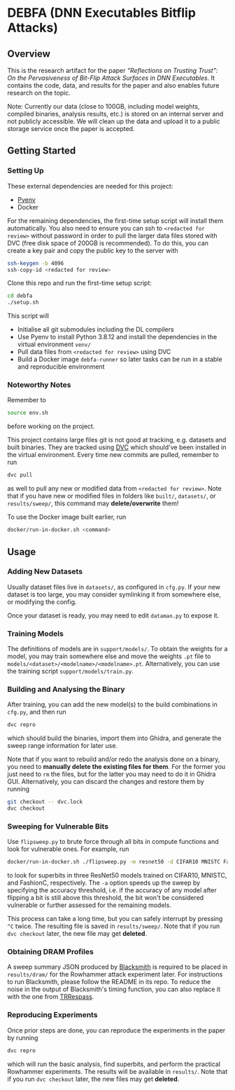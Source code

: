 # DEBFA (DNN Executables Bitflip Attacks)

## Overview

This is the research artifact for the paper *"Reflections on Trusting Trust":
On the Pervasiveness of Bit-Flip Attack Surfaces in DNN Executables*. It
contains the code, data, and results for the paper and also enables future
research on the topic.

Note: Currently our data (close to 100GB, including model weights, compiled
binaries, analysis results, etc.) is stored on an internal server and not
publicly accessible.
We will clean up the data and upload it to a public storage service once the
paper is accepted.

## Getting Started

### Setting Up

These external dependencies are needed for this project:

* [Pyenv](https://github.com/pyenv/pyenv#getting-pyenv)
* Docker

For the remaining dependencies, the first-time setup script will install them
automatically.
You also need to ensure you can ssh to `<redacted for review>` without password in order to
pull the larger data files stored with DVC (free disk space of 200GB is
recommended). To do this, you can create a key pair and copy the public key to
the server with

```sh
ssh-keygen -b 4096
ssh-copy-id <redacted for review>
```

Clone this repo and run the first-time setup script:

```sh
cd debfa
./setup.sh
```

This script will

* Initialise all git submodules including the DL compilers
* Use Pyenv to install Python 3.8.12 and install the dependencies in the
  virtual environment `venv/`
* Pull data files from `<redacted for review>` using DVC
* Build a Docker image `debfa-runner` so later tasks can be run in a stable
  and reproducible environment

### Noteworthy Notes

Remember to

```sh
source env.sh
```

before working on the project.

This project contains large files git is not good at tracking, e.g. datasets
and built binaries. They are tracked using [DVC](https://dvc.org/) which
should've been installed in the virtual environment. Every time new commits are
pulled, remember to run

```sh
dvc pull
```

as well to pull any new or modified data from `<redacted for review>`. Note that if you
have new or modified files in folders like `built/`, `datasets/`, or
`results/sweep/`, this command may **delete/overwrite** them!

To use the Docker image built earlier, run

```sh
docker/run-in-docker.sh <command>
```

## Usage

### Adding New Datasets

Usually dataset files live in `datasets/`, as configured in `cfg.py`. If your
new dataset is too large, you may consider symlinking it from somewhere else,
or modifying the config.

Once your dataset is ready, you may need to edit `dataman.py` to expose it.

### Training Models

The definitions of models are in `support/models/`. To obtain the weights for a
model, you may train somewhere else and move the weights `.pt` file to
`models/<dataset>/<modelname>/<modelname>.pt`. Alternatively, you can use the
training script `support/models/train.py`.

### Building and Analysing the Binary

After training, you can add the new model(s) to the build combinations in
`cfg.py`, and then run

```sh
dvc repro
```

which should build the binaries, import them into Ghidra, and generate the
sweep range information for later use.

Note that if you want to rebuild and/or redo the analysis done on a binary, you
need to **manually delete the existing files for them**. For the former you
just need to `rm` the files, but for the latter you may need to do it in Ghidra
GUI. Alternatively, you can discard the changes and restore them by running

```sh
git checkout -- dvc.lock
dvc checkout
```

### Sweeping for Vulnerable Bits

Use `flipsweep.py` to brute force through all bits in compute functions and
look for vulnerable ones. For example, run

```sh
docker/run-in-docker.sh ./flipsweep.py -m resnet50 -d CIFAR10 MNISTC FashionC -a 50
```

to look for superbits in three ResNet50 models trained on CIFAR10, MNISTC, and
FashionC, respectively. The `-a` option speeds up the sweep by specifying the
accuracy threshold, i.e. if the accuracy of any model after flipping a bit is
still above this threshold, the bit won't be considered vulnerable or further
assessed for the remaining models.

This process can take a long time, but you can safely interrupt by pressing
`^C` twice. The resulting file is saved in `results/sweep/`. Note that if you
run `dvc checkout` later, the new file may get **deleted**.

### Obtaining DRAM Profiles

A sweep summary JSON produced by
[Blacksmith](https://github.com/comsec-group/blacksmith) is required to be
placed in `results/dram/` for the Rowhammer attack experiment later.
For instructions to run Blacksmith, please follow the README in its repo.
To reduce the noise in the output of Blacksmith's timing function, you can also
replace it with the one from [TRRespass](https://github.com/vusec/trrespass).

### Reproducing Experiments

Once prior steps are done, you can reproduce the experiments in the paper by
running

```sh
dvc repro
```

which will run the basic analysis, find superbits, and perform the practical
Rowhammer experiments.
The results will be available in `results/`. Note that if you run `dvc
checkout` later, the new files may get **deleted**.
